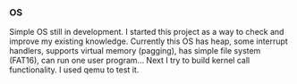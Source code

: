 ### OS

Simple OS still in development. I started this project as a way to check and improve my existing knowledge. Currently this OS has heap, some interrupt handlers, supports virtual memory (pagging), has simple file system (FAT16), can run one user program... Next I try to build kernel call functionality. I used qemu to test it. 
